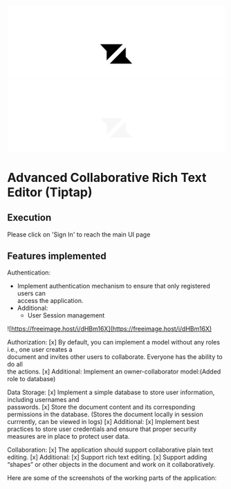 <p align="center">
  <a href="https://liveblocks.io#gh-light-mode-only">
    <img src="https://raw.githubusercontent.com/liveblocks/liveblocks/main/.github/assets/header-light.svg" alt="Liveblocks" />
  </a>
  <a href="https://liveblocks.io#gh-dark-mode-only">
    <img src="https://raw.githubusercontent.com/liveblocks/liveblocks/main/.github/assets/header-dark.svg" alt="Liveblocks" />
  </a>
</p>

# Advanced Collaborative Rich Text Editor (Tiptap)

## Execution

Please click on 'Sign In' to reach the main UI page

## Features implemented
Authentication:
- Implement authentication mechanism to ensure that only registered users can <br/>
access the application.
- Additional:
  - User Session management

![https://freeimage.host/i/dHBm16X](https://freeimage.host/i/dHBm16X)


Authorization:
[x] By default, you can implement a model without any roles i.e., one user creates a <br/>
document and invites other users to collaborate. Everyone has the ability to do all <br/>
the actions.
[x] Additional: Implement an owner-collaborator model:(Added role to database)



Data Storage:
[x] Implement a simple database to store user information, including usernames and <br/>
passwords.
[x] Store the document content and its corresponding permissions in the database. (Stores the document locally in session currrently, can be viewed in logs)
[x] Additional:
   [x] Implement best practices to store user credentials and ensure that proper
security measures are in place to protect user data.

Collaboration:
[x] The application should support collaborative plain text editing.
[x] Additional:
[x] Support rich text editing.
[x] Support adding “shapes” or other objects in the document and work on it
collaboratively.



Here are some of the screenshots of the working parts of the application:

